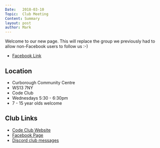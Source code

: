 ```yaml
---
Date:   2018-03-10
Topic:  Club Meeting
Content: Summary
layout: post
author: Mark
---
```

Welcome to our new page. This will replace the group we previously had to allow non-Facebook users to follow us :-)



* [Facebook Link](https://www.facebook.com/1481985248595237/posts/1481998305260598/)

## Location

* Curborough Community Centre
* WS13 7NY
* Code Club
* Wednesdays 5:30 - 6:30pm
* 7 - 15 year olds welcome

## Club Links

* [Code Club Website](https://lichfield-code-club.github.io/)
* [Facebook Page](https://www.facebook.com/LichfieldCoders)
* [Discord club messages](https://discord.gg/szz6xGK)
